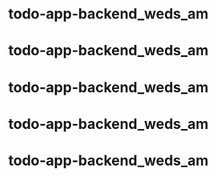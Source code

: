 # todo-app-backend_weds_am
# todo-app-backend_weds_am
# todo-app-backend_weds_am
# todo-app-backend_weds_am
# todo-app-backend_weds_am
